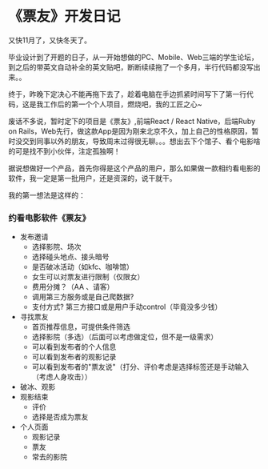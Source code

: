 # 《票友》开发日记
又快11月了，又快冬天了。

毕业设计到了开题的日子，从一开始想做的PC、Mobile、Web三端的学生论坛，到之后的带英文自动补全的英文贴吧，断断续续拖了一个多月，半行代码都没写出来。。

终于，昨晚下定决心不能再拖下去了，趁着电脑在手边抓紧时间写下了第一行代码，这是我工作后的第一个个人项目，燃烧吧，我的工匠之心~

废话不多说，暂时定下的项目是《票友》,前端React / React Native，后端Ruby on Rails，Web先行，做这款App是因为刚来北京不久，加上自己的性格原因，暂时没交到同事以外的朋友，导致周末过得很无聊。。。想出去下个馆子、看个电影啥的可是找不到小伙伴，注定孤独啊！

据说想做好一个产品，首先你得是这个产品的用户，那么如果做一款相约看电影的软件，我一定是第一批用户，还是资深的，说干就干。

我的第一想法是这样的：
### 约看电影软件《票友》
* 发布邀请
  * 选择影院、场次
  * 选择碰头地点、接头暗号
  * 是否破冰活动（如kfc、咖啡馆）
  * 女生可以对票友进行限制（仅限女）
  * 费用分摊？（AA 、请客）
  * 调用第三方服务或是自己爬数据?
  * 支付方式? 第三方接口或是用户手动control（毕竟没多少钱）
* 寻找票友
  * 首页推荐信息，可提供条件筛选
  * 选择影院（多选）（后面可以考虑做定位，但不是一级需求）
  * 可以看到发布者的个人信息
  * 可以看到发布者的观影记录
  * 可以看到发布者的"票友说"（打分、评价考虑是选择标签还是手动输入（考虑人身攻击））
* 破冰、观影
* 观影结束
  * 评价
  * 选择是否成为票友
* 个人页面
  * 观影记录
  * 票友
  * 常去的影院


